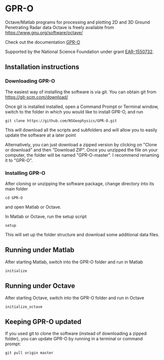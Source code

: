 # GPR-O
Octave/Matlab programs for processing and plotting 2D and 3D Ground Penetrating Radar data
Octave is freely available from https://www.gnu.org/software/octave/

Check out the documentation [GPR-O](https://github.com/NSGeophysics/GPR-O/blob/master/doc/GPR-O.pdf)

Supported by the National Science Foundation under grant <a href="https://www.nsf.gov/awardsearch/showAward?AWD_ID=1550732">EAR-1550732</a>.

## Installation instructions

### Downloading GPR-O
The easiest way of installing the software is via git. You can obtain git from
https://git-scm.com/download/

Once git is installed installed, open a Command Prompt or Terminal window, switch to the folder in which you would like to install GPR-O, and run

`git clone https://github.com/NSGeophysics/GPR-O.git`

This will download all the scripts and subfolders and will allow you to easily update the software at a later point

Alternatively, you can just download a zipped version by clicking on "Clone or download" and then "Download ZIP". Once you unzipped the file on your computer, the folder will be named "GPR-O-master". I recommend renaming it to "GPR-O".

### Installing GPR-O
After cloning or unzipping the software package, change directory into its main folder

`cd GPR-O`

and open Matlab or Octave.

In Matlab or Octave, run the setup script

`setup`

This will set up the folder structure and download some additional data files.


## Running under Matlab
After starting Matlab, switch into the GPR-O folder and run in Matlab

`initialize`

## Running under Octave
After starting Octave, switch into the GPR-O folder and run in Octave

`initialize_octave`

## Keeping GPR-O updated
If you used git to clone the software (instead of downloading a zipped folder), you can update GPR-O by running in a terminal or command prompt:

`git pull origin master`
